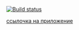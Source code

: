 [![Build status](https://ci.appveyor.com/api/projects/status/wij9u62ft8ssvo8v?svg=true)](https://ci.appveyor.com/project/Yushkevich-A-A/image-gallery)

[ссылочка на приложение](https://yushkevich-a-a.github.io/image_gallery/)